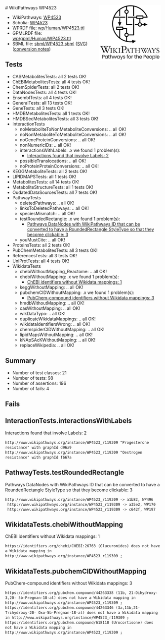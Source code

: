 <img style="float: right; width: 200px" src="../logo.png" />
# WikiPathways WP4523

* WikiPathways: [WP4523](https://identifiers.org/wikipathways:WP4523)
* Scholia: [WP4523](https://scholia.toolforge.org/wikipathways/WP4523)
* WPRDF file: [wp/Human/WP4523.ttl](../wp/Human/WP4523.ttl)
* GPMLRDF file: [wp/gpml/Human/WP4523.ttl](../wp/gpml/Human/WP4523.ttl)
* SBML file: [sbml/WP4523.sbml](../sbml/WP4523.sbml) ([SVG](../sbml/WP4523.svg)) ([conversion notes](../sbml/WP4523.txt))

## Tests
* CASMetabolitesTests: all 2 tests OK!
* ChEBIMetabolitesTests: all 4 tests OK!
* ChemSpiderTests: all 2 tests OK!
* DataNodesTests: all 4 tests OK!
* EnsemblTests: all 4 tests OK!
* GeneralTests: all 13 tests OK!
* GeneTests: all 3 tests OK!
* HMDBMetabolitesTests: all 1 tests OK!
* HMDBSecMetabolitesTests: all 3 tests OK!
* InteractionTests
    * noMetaboliteToNonMetaboliteConversions: .. all OK!
    * noNonMetaboliteToMetaboliteConversions: .. all OK!
    * noGeneProteinConversions: .. all OK!
    * nonNumericIDs: .. all OK!
    * interactionsWithLabels: .x we found 1 problem(s):
        * [Interactions found that involve Labels: 2](#630d2679)
    * possibleTranslocations: .. all OK!
    * noProteinProteinConversions: .. all OK!
* KEGGMetaboliteTests: all 2 tests OK!
* LIPIDMAPSTests: all 1 tests OK!
* MetabolitesTests: all 14 tests OK!
* MetaboliteStructureTests: all 1 tests OK!
* OudatedDataSourcesTests: all 7 tests OK!
* PathwayTests
    * deletedPathways: .. all OK!
    * linksToDeletedPathways: .. all OK!
    * speciesMismatch: .. all OK!
    * testRoundedRectangle: .x we found 1 problem(s):
        * [Pathways DataNodes with WikiPathways ID that can be converted to have a RoundedRectangle StyleType so that they become clickable: 3](#9fbad3cd)
    * youMustCite: .. all OK!
* ProteinsTests: all 2 tests OK!
* PubChemMetabolitesTests: all 3 tests OK!
* ReferencesTests: all 3 tests OK!
* UniProtTests: all 4 tests OK!
* WikidataTests
    * chebiWithoutMapping_Reactome: .. all OK!
    * chebiWithoutMapping: .x we found 1 problem(s):
        * [ChEBI identifiers without Wikidata mappings: 1](#a8d554cd)
    * keggWithoutMapping: .. all OK!
    * pubchemCIDWithoutMapping: .x we found 1 problem(s):
        * [PubChem-compound identifiers without Wikidata mappings: 3](#e6d6fc1)
    * hmdbWithoutMapping: .. all OK!
    * casWithoutMapping: .. all OK!
    * wikDataTypo: .. all OK!
    * duplicateWikidataMappings: .. all OK!
    * wikidataIdentifiersWrong: .. all OK!
    * chemspiderCIDWithoutMapping: .. all OK!
    * lipidMapsWithoutMapping: .. all OK!
    * kNApSAcKWithoutMapping: .. all OK!
    * replaceWikipedia: .. all OK!


## Summary

* Number of test classes: 21
* Number of tests: 98
* Number of assertions: 196
* Number of fails: 4

## Fails

<a name="630d2679" />

## InteractionTests.interactionsWithLabels

Interactions found that involve Labels: 2
```
http://www.wikipathways.org/instance/WP4523_r119309 "Progesterone resistance" with graphId d96a9
http://www.wikipathways.org/instance/WP4523_r119309 "Oestrogen resistance" with graphId f667a
```

<a name="9fbad3cd" />

## PathwayTests.testRoundedRectangle

Pathways DataNodes with WikiPathways ID that can be converted to have a RoundedRectangle StyleType so that they become clickable: 3
```
http://www.wikipathways.org/instance/WP4523_r119309 -> a1b82, WP496
 http://www.wikipathways.org/instance/WP4523_r119309 -> a35e2, WP170
 http://www.wikipathways.org/instance/WP4523_r119309 -> c642f, WP197
 ```

<a name="a8d554cd" />

## WikidataTests.chebiWithoutMapping

ChEBI identifiers without Wikidata mappings: 1
```
https://identifiers.org/chebi/CHEBI:26763 (Glucuronides) does not have a Wikidata mapping in http://www.wikipathways.org/instance/WP4523_r119309 ; 
```

<a name="e6d6fc1" />

## WikidataTests.pubchemCIDWithoutMapping

PubChem-compound identifiers without Wikidata mappings: 3
```
https://identifiers.org/pubchem.compound/44263338 (11b, 21-Dihydroxy-3,20- 5b-Pregnan-18-al) does not have a Wikidata mapping in http://www.wikipathways.org/instance/WP4523_r119309 ; 
https://identifiers.org/pubchem.compound/44263346 (3a,11b,21-Trihydroxy-20- Oxo-5b-Pregnan-18-al) does not have a Wikidata mapping in http://www.wikipathways.org/instance/WP4523_r119309 ; 
https://identifiers.org/pubchem.compound/618110 (Urocortisone) does not have a Wikidata mapping in http://www.wikipathways.org/instance/WP4523_r119309 ; 
```

